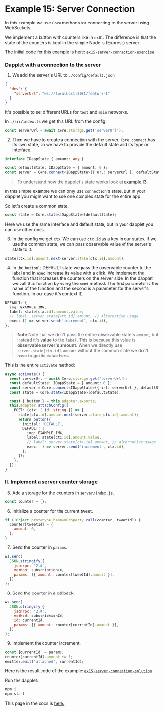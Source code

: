 # Example 15: Server Connection

In this example we use `Core` methods for connecting to the server using WebSockets.

We implement a button with counters like in `ex01`. The difference is that the state of the counters is kept in the simple Node.js (Express) server.

The initial code for this example is here: [`ex15-server-connection-exercise`](https://github.com/dapplets/dapplet-template/tree/ex15-server-connection-exercise)

### Dapplet with a connection to the server

1.  We add the server's URL to `./config/default.json`

  ```json
  {
    "dev": {
      "serverUrl": "ws://localhost:8081/feature-1"
    }
  }
  ```

  It's possible to set different URLs for `test` and `main` networks.

  In `./src/index.ts` we get this URL from the config:

  ```typescript
  const serverUrl = await Core.storage.get('serverUrl');
  ```

2.  Then we have to create a connection with the server. `Core.connect` has its own state, so we have to provide the default state and its type or interface.

  ```typescript
  interface IDappState { amount: any }
  
  const defaultState: IDappState = { amount: 0 };
  const server = Core.connect<IDappState>({ url: serverUrl }, defaultState);
  ```

  > To understand how the dapplet's state works look at [example 13](https://docs.dapplets.org/docs/shared-state).

  In this simple example we can only use `connection`'s state. But in your dapplet you might want to use one complex state for the entire app.

  So let's create a common state.

  ```typescript
  const state = Core.state<IDappState>(defaultState);
  ```

  Here we use the same interface and default state, but in your dapplet you can use other ones.

3.  In the config we get `ctx`. We can use `ctx.id` as a key in our states. If we use the common state, we can pass observable value of the server's state to it.

  ```typescript
  state[ctx.id].amount.next(server.state[ctx.id].amount);
  ```

4.  In the `button`'s DEFAULT state we pass the observable counter to the label and in `exec` increase its value with a click.
We implement the function that increases the counters on the server side. In the dapplet we call this function by using the `send` method. The first parameter is the name of the function and the second is a parameter for the server's function. In our case it's context ID.

  ```typescript
  DEFAULT: {
    img: EXAMPLE_IMG,
    label: state[ctx.id].amount.value,
    // label: server.state[ctx.id].amount, // alternative usage
    exec: () => server.send('increment', ctx.id),
  },
  ```

> **Note**
> Note that we don't pass the entire observable state's `amount`, but instead it's **value** to the `label`. This is because this value is **observable server's amount**.
> When we directly use `server.state[ctx.id].amount` without the common state we don't have to get its value here.

  This is the entire `activate` method:

  ```typescript
  async activate() {
    const serverUrl = await Core.storage.get('serverUrl');
    const defaultState: IDappState = { amount: 0 };
    const server = Core.connect<IDappState>({ url: serverUrl }, defaultState);
    const state = Core.state<IDappState>(defaultState);

    const { button } = this.adapter.exports;
    this.adapter.attachConfig({
      POST: (ctx: { id: string }) => {
        state[ctx.id].amount.next(server.state[ctx.id].amount);
        return button({
          initial: 'DEFAULT',
          DEFAULT: {
            img: EXAMPLE_IMG,
            label: state[ctx.id].amount.value,
            // label: server.state[ctx.id].amount, // alternative usage
            exec: () => server.send('increment', ctx.id),
          },
        });
      },
    });
  }
  ```

### II. Implement a server counter storage

5.  Add a storage for the counters in `server/index.js`.

  ```js
  const counter = {};
  ```

6.  Initialize a counter for the current tweet.

  ```js
  if (!Object.prototype.hasOwnProperty.call(counter, tweetId)) {
    counter[tweetId] = {
      amount: 0,
    };
  }
  ```

7.  Send the counter in `params`.

  ```js
  ws.send(
    JSON.stringify({
      jsonrpc: '2.0',
      method: subscriptionId,
      params: [{ amount: counter[tweetId].amount }],
    }),
  );
  ```

8.  Send the counter in a callback.

  ```js
  ws.send(
    JSON.stringify({
      jsonrpc: '2.0',
      method: subscriptionId,
      id: currentId,
      params: [{ amount: counter[currentId].amount }],
    }),
  );
  ```

9.  Implement the counter increment.

  ```js
  const [currentId] = params;
  counter[currentId].amount += 1;
  emitter.emit('attached', currentId);
  ```

Here is the result code of the example: [`ex15-server-connection-solution`](https://github.com/dapplets/dapplet-template/tree/ex15-server-connection-solution)

Run the dapplet:

```bash
npm i
npm start
```

This page in the docs is [here.](https://docs.dapplets.org/docs/server-connection)

